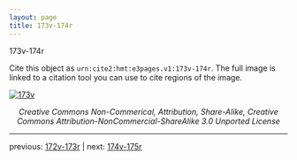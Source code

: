 ```yaml
---
layout: page
title: 173v-174r
---
```


173v-174r

Cite this object as `urn:cite2:hmt:e3pages.v1:173v-174r`.  The full image is linked to a citation tool you can use to cite regions of the image.

[![173v](http://www.homermultitext.org/iipsrv?IIIF=/project/homer/pyramidal/deepzoom/hmt/e3bifolio/v1/null.tif/full/800,/0/default.jpg)](http://www.homermultitext.org/ict2/?urn=urn:cite2:hmt:e3bifolio.v1:null) 

<p style="text-align: center; font-style: italic;">Creative Commons Non-Commerical, Attribution, Share-Alike, Creative Commons Attribution-NonCommercial-ShareAlike 3.0 Unported License</p>

---

previous: [172v-173r](../172v-173r/) | next: [174v-175r](../174v-175r/)